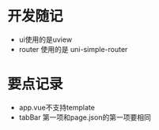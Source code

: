 
# 开发随记

- ui使用的是uview
- router 使用的是 uni-simple-router


# 要点记录

- app.vue不支持template
- tabBar 第一项和page.json的第一项要相同